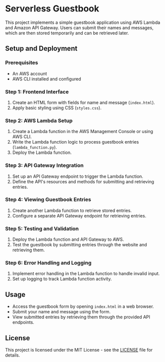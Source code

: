 # Serverless Guestbook

This project implements a simple guestbook application using AWS Lambda and Amazon API Gateway. Users can submit their names and messages, which are then stored temporarily and can be retrieved later.

## Setup and Deployment

### Prerequisites

- An AWS account
- AWS CLI installed and configured

### Step 1: Frontend Interface

1. Create an HTML form with fields for name and message (`index.html`).
2. Apply basic styling using CSS (`styles.css`).

### Step 2: AWS Lambda Setup

1. Create a Lambda function in the AWS Management Console or using AWS CLI.
2. Write the Lambda function logic to process guestbook entries (`lambda_function.py`).
3. Deploy the Lambda function.

### Step 3: API Gateway Integration

1. Set up an API Gateway endpoint to trigger the Lambda function.
2. Define the API's resources and methods for submitting and retrieving entries.

### Step 4: Viewing Guestbook Entries

1. Create another Lambda function to retrieve stored entries.
2. Configure a separate API Gateway endpoint for retrieving entries.

### Step 5: Testing and Validation

1. Deploy the Lambda function and API Gateway to AWS.
2. Test the guestbook by submitting entries through the website and retrieving them.

### Step 6: Error Handling and Logging

1. Implement error handling in the Lambda function to handle invalid input.
2. Set up logging to track Lambda function activity.

## Usage

- Access the guestbook form by opening `index.html` in a web browser.
- Submit your name and message using the form.
- View submitted entries by retrieving them through the provided API endpoints.

## License

This project is licensed under the MIT License - see the [LICENSE](LICENSE) file for details.
